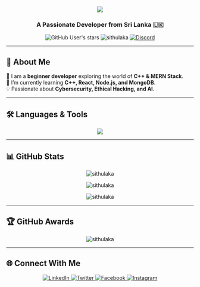 <h1 align="center">
    <img src="https://readme-typing-svg.herokuapp.com/?font=Righteous&size=35&center=true&vCenter=true&width=500&height=70&duration=4000&lines=Hi+There!+👋;+I'm+Sithulaka+Sanchith!;" />
</h1>

<h3 align="center">A Passionate Developer from Sri Lanka 🇱🇰</h3>

<p align="center">
    <img alt="GitHub User's stars" src="https://img.shields.io/github/stars/sithulaka">
    <img src="https://komarev.com/ghpvc/?username=sithulaka&label=Profile%20views&color=0e75b6&style=flat" alt="sithulaka"/>
    <a href="https://discord.gg/ugdvth5b6H" target="blank">
        <img alt="Discord" src="https://img.shields.io/discord/1029672298032140290">
    </a>
</p>

---

## 🚀 About Me  
🔭 I am a **beginner developer** exploring the world of **C++ & MERN Stack**.  
🌱 I’m currently learning **C++, React, Node.js, and MongoDB**.  
💡 Passionate about **Cybersecurity, Ethical Hacking, and AI**.  

---

## 🛠️ Languages & Tools  

<p align="center">
    <img src="https://skillicons.dev/icons?i=python,raspberrypi,linux,bash,kali,cpp,docker,html,css,js,react,nodejs,mongodb,vscode,github,figma" />
</p>

---

## 📊 GitHub Stats  

<p align="center">
    <img src="https://github-readme-stats.vercel.app/api?username=sithulaka&show_icons=true&locale=en&theme=dark" alt="sithulaka" />
</p>

<p align="center">
    <img src="https://github-readme-stats.vercel.app/api/top-langs/?username=sithulaka&show_icons=true&locale=en&layout=compact&theme=dark" alt="sithulaka"/>
</p>

<p align="center">
    <img src="https://github-readme-streak-stats.herokuapp.com/?user=sithulaka&theme=dark" alt="sithulaka" />
</p>

---

## 🏆 GitHub Awards  

<p align="center">
    <img src="https://github-profile-trophy.vercel.app/?username=sithulaka&theme=darkhub&margin-w=15&no-bg=true" alt="sithulaka" />
</p>

---

## 🌐 Connect With Me  

<p align="center">
    <a href="https://linkedin.com/in/sithulaka" target="blank">
        <img src="https://img.shields.io/badge/LinkedIn-0A66C2?style=for-the-badge&logo=linkedin&logoColor=white" alt="LinkedIn" />
    </a>
    <a href="https://twitter.com/sithulaka" target="blank">
        <img src="https://img.shields.io/badge/Twitter-1DA1F2?style=for-the-badge&logo=twitter&logoColor=white" alt="Twitter" />
    </a>
    <a href="https://fb.com/senithu.sithulaka.7" target="blank">
        <img src="https://img.shields.io/badge/Facebook-1877F2?style=for-the-badge&logo=facebook&logoColor=white" alt="Facebook" />
    </a>
    <a href="https://instagram.com/_sithulaka_" target="blank">
        <img src="https://img.shields.io/badge/Instagram-E4405F?style=for-the-badge&logo=instagram&logoColor=white" alt="Instagram" />
    </a>
</p>